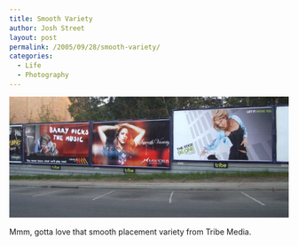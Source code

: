 ```yaml
---
title: Smooth Variety
author: Josh Street
layout: post
permalink: /2005/09/28/smooth-variety/
categories:
  - Life
  - Photography
---
```

![Three billboards for competing radio networks in a row][1]

Mmm, gotta love that smooth placement variety from Tribe Media.

 [1]: /blog/wp-content/2005/09/smoothvariety.jpg